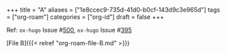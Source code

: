 +++
title = "A"
aliases = ["1e8ccec9-735d-41d0-b0cf-143d9c3e965d"]
tags = ["org-roam"]
categories = ["org-id"]
draft = false
+++

Ref: `ox-hugo` Issue #[500](https://github.com/kaushalmodi/ox-hugo/issues/500), `ox-hugo` Issue #[395](https://github.com/kaushalmodi/ox-hugo/issues/395)

[File B]({{< relref "org-roam-file-B.md" >}})
